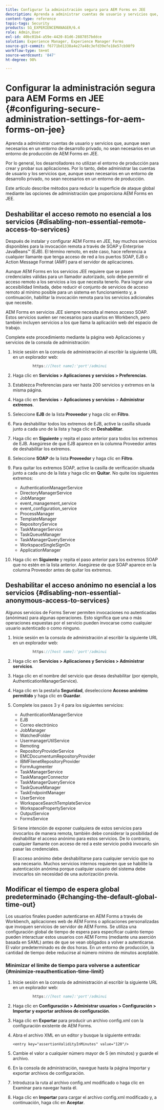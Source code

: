 ```yaml
---
title: Configurar la administración segura para AEM Forms en JEE
description: Aprenda a administrar cuentas de usuario y servicios que, aunque sean necesarios en un entorno de desarrollo privado, no sean necesarios en un entorno de producción de AEM Forms en JEE.
content-type: reference
topic-tags: Security
products: SG_EXPERIENCEMANAGER/6.4
role: Admin,User
exl-id: 40bc01b4-a59e-4420-81d6-2887857bddce
solution: Experience Manager, Experience Manager Forms
source-git-commit: f6771bd1338a4e27a48c3efd39efe18e57cb98f9
workflow-type: tm+mt
source-wordcount: '847'
ht-degree: 98%

---
```


# Configurar la administración segura para AEM Forms en JEE {#configuring-secure-administration-settings-for-aem-forms-on-jee}

Aprenda a administrar cuentas de usuario y servicios que, aunque sean necesarios en un entorno de desarrollo privado, no sean necesarios en un entorno de producción de AEM Forms en JEE.

Por lo general, los desarrolladores no utilizan el entorno de producción para crear y probar sus aplicaciones. Por lo tanto, debe administrar las cuentas de usuario y los servicios que, aunque sean necesarios en un entorno de desarrollo privado, no sean necesarios en un entorno de producción.

Este artículo describe métodos para reducir la superficie de ataque global mediante las opciones de administración que proporciona AEM Forms en JEE.

## Deshabilitar el acceso remoto no esencial a los servicios {#disabling-non-essential-remote-access-to-services}

Después de instalar y configurar AEM Forms en JEE, hay muchos servicios disponibles para la invocación remota a través de SOAP y Enterprise JavaBeans™ (EJB). El término remoto, en este caso, hace referencia a cualquier llamante que tenga acceso de red a los puertos SOAP, EJB o Action Message Format (AMF) para el servidor de aplicaciones.

Aunque AEM Forms en los servicios JEE requiere que se pasen credenciales válidas para un llamador autorizado, solo debe permitir el acceso remoto a los servicios a los que necesita tenerlo. Para lograr una accesibilidad limitada, debe reducir el conjunto de servicios de acceso remoto al mínimo posible para un sistema en funcionamiento y, a continuación, habilitar la invocación remota para los servicios adicionales que necesite.

AEM Forms en servicios JEE siempre necesita al menos acceso SOAP. Estos servicios suelen ser necesarios para usarlos en Workbench, pero también incluyen servicios a los que llama la aplicación web del espacio de trabajo.

Complete este procedimiento mediante la página web Aplicaciones y servicios de la consola de administración:

1. Inicie sesión en la consola de administración al escribir la siguiente URL en un explorador web:

   ```java
            https://[host name]:'port'/adminui
   ```

1. Haga clic en **Servicios > Aplicaciones y servicios > Preferencias**.
1. Establezca Preferencias para ver hasta 200 servicios y extremos en la misma página.
1. Haga clic en **Servicios** > **Aplicaciones y servicios** > **Administrar extremos**.
1. Seleccione **EJB** de la lista **Proveedor** y haga clic en **Filtro**.
1. Para deshabilitar todos los extremos de EJB, active la casilla situada junto a cada uno de la lista y haga clic en **Deshabilitar**.
1. Haga clic en **Siguiente** y repita el paso anterior para todos los extremos de EJB. Asegúrese de que EJB aparece en la columna Proveedor antes de deshabilitar los extremos.
1. Seleccione **SOAP** de la lista **Proveedor** y haga clic en **Filtro**.
1. Para quitar los extremos SOAP, active la casilla de verificación situada junto a cada uno de la lista y haga clic en **Quitar**. No quite los siguientes extremos:

   * AuthenticationManagerService
   * DirectoryManagerService
   * JobManager
   * event_management_service
   * event_configuration_service
   * ProcessManager
   * TemplateManager
   * RepositoryService
   * TaskManagerService
   * TaskQueueManager
   * TaskManagerQueryService
   * WorkspaceSingleSignOn
   * ApplicationManager

1. Haga clic en **Siguiente** y repita el paso anterior para los extremos SOAP que no estén en la lista anterior. Asegúrese de que SOAP aparece en la columna Proveedor antes de quitar los extremos.

## Deshabilitar el acceso anónimo no esencial a los servicios {#disabling-non-essential-anonymous-access-to-services}

Algunos servicios de Forms Server permiten invocaciones no autenticadas (anónimas) para algunas operaciones. Esto significa que una o más operaciones expuestas por el servicio pueden invocarse como cualquier usuario autenticado o como ninguno.

1. Inicie sesión en la consola de administración al escribir la siguiente URL en un explorador web:

   ```java
            https://[host name]:'port'/adminui
   ```

1. Haga clic en **Servicios > Aplicaciones y Servicios > Administrar servicios**.
1. Haga clic en el nombre del servicio que desea deshabilitar (por ejemplo, AuthenticationManagerService).
1. Haga clic en la pestaña **Seguridad**, deseleccione **Acceso anónimo permitido** y haga clic en **Guardar**.
1. Complete los pasos 3 y 4 para los siguientes servicios:

   * AuthenticationManagerService
   * EJB
   * Correo electrónico
   * JobManager
   * WatchedFolder
   * UsermanagerUtilService
   * Remoting
   * RepositoryProviderService
   * EMCDocumentumRepositoryProvider
   * IBMFilenetRepositoryProvider
   * FormAugmenter
   * TaskManagerService
   * TaskManagerConnector
   * TaskManagerQueryService
   * TaskQueueManager
   * TaskEndpointManager
   * UserService
   * WorkspaceSearchTemplateService
   * WorkspacePropertyService
   * OutputService
   * FormsService

   Si tiene intención de exponer cualquiera de estos servicios para invocarlos de manera remota, también debe considerar la posibilidad de deshabilitar el acceso anónimo para estos servicios. De lo contrario, cualquier llamante con acceso de red a este servicio podrá invocarlo sin pasar las credenciales.

   El acceso anónimo debe deshabilitarse para cualquier servicio que no sea necesario. Muchos servicios internos requieren que se habilite la autenticación anónima porque cualquier usuario del sistema debe invocarlos sin necesidad de una autorización previa.

## Modificar el tiempo de espera global predeterminado {#changing-the-default-global-time-out}

Los usuarios finales pueden autenticarse en AEM Forms a través de Workbench, aplicaciones web de AEM Forms o aplicaciones personalizadas que invoquen servicios de servidor de AEM Forms. Se utiliza una configuración global de tiempo de espera para especificar cuánto tiempo pueden interactuar estos usuarios con AEM Forms (mediante una aserción basada en SAML) antes de que se vean obligados a volver a autenticarse. El valor predeterminado es de dos horas. En un entorno de producción, la cantidad de tiempo debe reducirse al número mínimo de minutos aceptable.

### Minimizar el límite de tiempo para volverse a autenticar {#minimize-reauthentication-time-limit}

1. Inicie sesión en la consola de administración al escribir la siguiente URL en un explorador web:

   ```java
            https://[host name]:'port'/adminui
   ```

1. Haga clic en **Configuración > Administrar usuarios > Configuración > Importar y exportar archivos de configuración**.
1. Haga clic en **Exportar** para producir un archivo config.xml con la configuración existente de AEM Forms.
1. Abra el archivo XML en un editor y busque la siguiente entrada:

   `<entry key="assertionValidityInMinutes" value="120"/>`

1. Cambie el valor a cualquier número mayor de 5 (en minutos) y guarde el archivo.
1. En la consola de administración, navegue hasta la página Importar y exportar archivos de configuración.
1. Introduzca la ruta al archivo config.xml modificado o haga clic en Examinar para navegar hasta él.
1. Haga clic en **Importar** para cargar el archivo config.xml modificado y, a continuación, haga clic en **Aceptar**.
